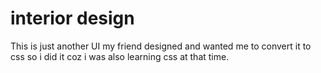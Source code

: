 # interior design
This is just another UI my friend designed and wanted me to convert it to css so i did it coz i was also learning css at that time.

